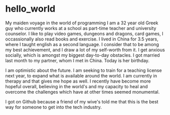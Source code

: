 # hello_world
My maiden voyage in the world of programming
I am a 32 year old Greek guy who currently works at a school as part-time teacher and university counselor. I like to play video games, dungeons and dragons, card games, I occassionally also read books and exercise. I lived in China for 3.5 years, where I taught english as a second language. I consider that to be among my best achievement, and I draw a lot of my self-worth from it. I get anxious socially, which is amongst my biggest day-to-day obstacles. I got married last month to my partner, whom I met in China. Today is her birthday. 

I am optimistic about the future. I am seeking to train for a teaching license next year, to expand what is available around the world. I am currently in therapy and that gives me hope as well. I recently have become more hopeful overall, believing in the world's and my capacity to heal and overcome the challenges which have at other times seemed monumental.

I got on Github because a friend of my wive's told me that this is the best way for someone to get into the tech industry.
